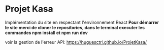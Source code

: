 # Projet Kasa

Implémentation du site en respectant l'environnement React
**Pour démarrer le site merci de cloner le repositories, dans le terminal executer les commandes npm install et npm run dev**

voir la gestion de l'erreur API: https://huguesctrl.github.io/ProjetKasa/
